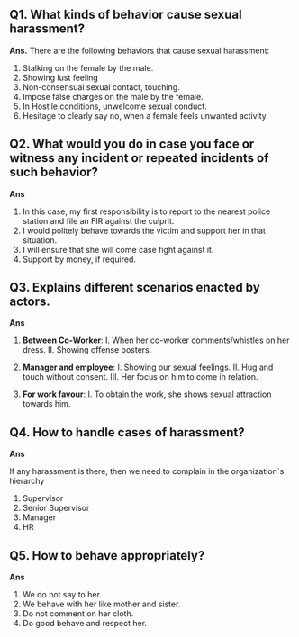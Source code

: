 ## Q1. What kinds of behavior cause sexual harassment?
**Ans.** There are the following behaviors that cause sexual harassment:

1. Stalking on the female by the male.
2. Showing lust feeling
3. Non-consensual sexual contact, touching.
4. Impose false charges on the male by the female.
5. In Hostile conditions, unwelcome sexual conduct.
6. Hesitage to clearly say no, when a female feels unwanted activity.

## Q2. What would you do in case you face or witness any incident or repeated incidents of such behavior?
**Ans** 

1. In this case, my first responsibility is to report to the nearest police station and file an FIR against the culprit.
2. I would politely behave towards the victim and support her in that situation.
3. I will ensure that she will come case fight against it.
4. Support by money, if required.

## Q3. Explains different scenarios enacted by actors.
**Ans**

1. **Between Co-Worker**:
     I. When her co-worker comments/whistles on her dress.
   II. Showing offense posters.
     
3. **Manager and employee**:
   I. Showing our sexual feelings.
   II. Hug and touch without consent.
   III. Her focus on him to come in relation.
5. **For work favour**:
   I. To obtain the work, she shows sexual attraction towards him.

## Q4. How to handle cases of harassment?
**Ans**

If any harassment is there, then we need to complain in the organization`s hierarchy 
1. Supervisor
2. Senior Supervisor
3. Manager
4. HR

## Q5. How to behave appropriately?
**Ans**
1. We do not say to her.
2. We behave with her like mother and sister.
3. Do not comment on her cloth.
4. Do good behave and respect her.

